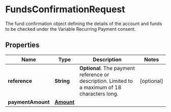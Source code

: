 

# FundsConfirmationRequest

The fund confirmation object defining the details of the account and funds to be checked under the Variable Recurring Payment consent.

## Properties

Name | Type | Description | Notes
------------ | ------------- | ------------- | -------------
**reference** | **String** | __Optional__. The payment reference or description. Limited to a maximum of 18 characters long. |  [optional]
**paymentAmount** | [**Amount**](Amount.md) |  | 



